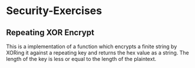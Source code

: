 # Security-Exercises
## Repeating XOR Encrypt
This is a implementation of a function which encrypts a finite string by XORing it against a repeating key and returns the hex value as a string. The length of the key is less or equal to the length of the plaintext.
